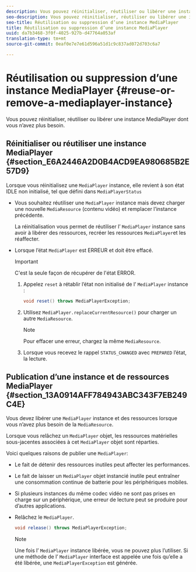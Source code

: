```yaml
---
description: Vous pouvez réinitialiser, réutiliser ou libérer une instance MediaPlayer dont vous n’avez plus besoin.
seo-description: Vous pouvez réinitialiser, réutiliser ou libérer une instance MediaPlayer dont vous n’avez plus besoin.
seo-title: Réutilisation ou suppression d’une instance MediaPlayer
title: Réutilisation ou suppression d’une instance MediaPlayer
uuid: da7b3468-3f0f-4025-927b-d47764a053af
translation-type: tm+mt
source-git-commit: 0eaf0e7e7e61d596a51d1c9c837ad072d703c6a7

---
```



# Réutilisation ou suppression d’une instance MediaPlayer {#reuse-or-remove-a-mediaplayer-instance}

Vous pouvez réinitialiser, réutiliser ou libérer une instance MediaPlayer dont vous n’avez plus besoin.

## Réinitialiser ou réutiliser une instance MediaPlayer {#section_E6A2446A2D0B4ACD9EA980685B2E57D9}

Lorsque vous réinitialisez une `MediaPlayer` instance, elle revient à son état IDLE non initialisé, tel que défini dans `MediaPlayerStatus`

* Vous souhaitez réutiliser une `MediaPlayer` instance mais devez charger une nouvelle `MediaResource` (contenu vidéo) et remplacer l’instance précédente.

   La réinitialisation vous permet de réutiliser l’ `MediaPlayer` instance sans avoir à libérer des ressources, recréer les ressources `MediaPlayer`et les réaffecter.

* Lorsque l’état `MediaPlayer` est ERREUR et doit être effacé.

   >[!IMPORTANT]
   >
   >C&#39;est la seule façon de récupérer de l&#39;état ERROR.

   1. Appelez `reset` à rétablir l’état non initialisé de l’ `MediaPlayer` instance :

      ```java
      void reset() throws MediaPlayerException; 
      ```

   1. Utilisez `MediaPlayer.replaceCurrentResource()` pour charger un autre `MediaResource`.

      >[!NOTE]
      >
      >Pour effacer une erreur, chargez la même `MediaResource`.

   1. Lorsque vous recevez le rappel `STATUS_CHANGED` avec `PREPARED` l’état,  la lecture.

## Publication d’une instance et de ressources MediaPlayer {#section_13A0914AFF784943ABC343F7EB249C4E}

Vous devez libérer une `MediaPlayer` instance et des ressources lorsque vous n’avez plus besoin de la `MediaResource`.

Lorsque vous relâchez un `MediaPlayer` objet, les ressources matérielles sous-jacentes associées à cet `MediaPlayer` objet sont réparties.

Voici quelques raisons de publier une `MediaPlayer`:

* Le fait de détenir des ressources inutiles peut affecter les performances.
* Le fait de laisser un `MediaPlayer` objet instancié inutile peut entraîner une consommation continue de batterie pour les périphériques mobiles.
* Si plusieurs instances du même codec vidéo ne sont pas prises en charge sur un périphérique, une erreur de lecture peut se produire pour d’autres applications.

* Relâchez le `MediaPlayer`.

   ```java
   void release() throws MediaPlayerException;
   ```

   >[!NOTE]
   >
   >Une fois l’ `MediaPlayer` instance libérée, vous ne pouvez plus l’utiliser. Si une méthode de l’ `MediaPlayer` interface est appelée une fois qu’elle a été libérée, une `MediaPlayerException` est générée.